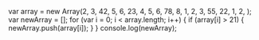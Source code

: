 var array = new Array(2, 3, 42, 5, 6, 23, 4, 5, 6, 78, 8, 1, 2, 3, 55, 22, 1, 2, );
var newArray = [];
for (var i = 0; i < array.length; i++) {
  if (array[i] > 21) {
    newArray.push(array[i]);
  }
}
console.log(newArray);

